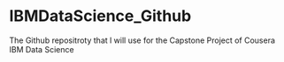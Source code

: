 # IBMDataScience_Github
The Github repositroty that l will use for the Capstone Project of Cousera IBM Data Science
